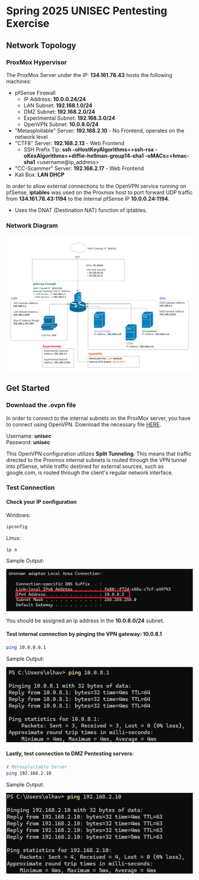 # Spring 2025 UNISEC Pentesting Exercise

## Network Topology
### ProxMox Hypervisor
The ProxMox Server under the IP: **134.161.78.43** hosts the following machines:
- pfSense Firewall
    * IP Address: **10.0.0.24/24**
    * LAN Subnet: **192.168.1.0/24**
    * DMZ Subnet: **192.168.2.0/24**
    * Experimental Subnet: **192.168.3.0/24**
    * OpenVPN Subnet: **10.0.8.0/24**
- "Metasploitable" Server: **192.168.2.10** - No Frontend, operates on the network level
- "CTF8" Server: **192.168.2.13** - Web Frontend
    * SSH Prefix Tip: **ssh -oHostKeyAlgorithms=+ssh-rsa -oKexAlgorithms=+diffie-hellman-group14-sha1 -oMACs=+hmac-sha1** <username@ip_address>
- "CC-Scammer" Server: **192.168.2.17** - Web Frontend
- Kali Box: **LAN DHCP**

In order to allow external connections to the OpenVPN service running on pfSense, **iptables** was used on the Proxmox host to port forward UDP traffic from **134.161.78.43:1194** to the internal pfSense IP **10.0.0.24:1194**.
- Uses the DNAT (Destination NAT) function of iptables.

### Network Diagram
<div align="center">
  <img src="./images/proxmox_network_diagram.png" alt="network diagram">
</div>

## Get Started
### Download the .ovpn file
In order to connect to the internal subnets on the ProxMox server, you have to connect using OpenVPN. Download the necessary file [HERE](./unisec-dom.ovpn).

Username: **unisec**  
Password: **unisec**

This OpenVPN configuration utilizes **Split Tunneling**. This means that traffic directed to the Proxmox internal subnets is routed through the VPN tunnel into pfSense, while traffic destined for external sources, such as google.com, is routed through the client's regular network interface.

### Test Connection
#### Check your IP configuration  
Windows:
```bash
ipconfig
```

Linux:  
```bash
ip a
```

Sample Output:  
<div align="center">
  <img src="./images/ipconfig_output.png" alt="ipconfig output">
</div>

You should be assigned an ip address in the **10.0.8.0/24** subnet.  

#### Test internal connection by pinging the VPN gateway: 10.0.8.1
```bash
ping 10.0.0.8.1
```

Sample Output:
<div align="center">
  <img src="./images/ping_vpn_gateway.png" alt="ping vpn gateway output">
</div>

#### Lastly, test connection to DMZ Pentesting servers:  
```bash
# Metasploitable Server
ping 192.168.2.10
```

Sample Output:  
<div align="center">
  <img src="./images/ping_metasploitable.png" alt="ping metasploitable output">
</div>



